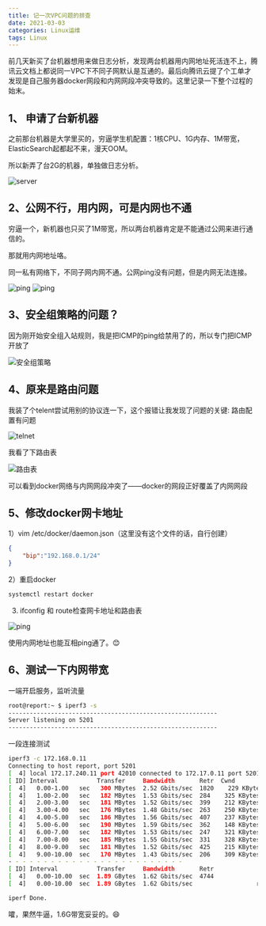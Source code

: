 ```yaml
---
title: 记一次VPC问题的排查
date: 2021-03-03
categories: Linux运维
tags: Linux
---
```


前几天新买了台机器想用来做日志分析，发现两台机器用内网地址死活连不上，腾讯云文档上都说同一VPC下不同子网默认是互通的。最后向腾讯云提了个工单才发现是自己服务器docker网段和内网网段冲突导致的。这里记录一下整个过程的始末。

## 1、 申请了台新机器

之前那台机器是大学里买的，穷逼学生机配置：1核CPU、1G内存、1M带宽，ElasticSearch起都起不来，漫天OOM。

所以新弄了台2G的机器，单独做日志分析。

![server](https://p.pstatp.com/origin/pgc-image/9038b52b19b64847a62f6312c6335a7f)

## 2、公网不行，用内网，可是内网也不通

穷逼一个，新机器也只买了1M带宽，所以两台机器肯定是不能通过公网来进行通信的。

那就用内网地址咯。

同一私有网络下，不同子网内网不通。公网ping没有问题，但是内网无法连接。

![ping](https://p.pstatp.com/origin/pgc-image/219f414e43da43ffa61094e25d75d13e)
![ping](https://p.pstatp.com/origin/pgc-image/128055bc6f9b4221beaee61ea6a76281)

## 3、安全组策略的问题？

因为刚开始安全组入站规则，我是把ICMP的ping给禁用了的，所以专门把ICMP开放了

![安全组策略](https://p.pstatp.com/origin/pgc-image/7ea5195936d4441c9892d4a388afb777)

## 4、原来是路由问题

我装了个telent尝试用别的协议连一下，这个报错让我发现了问题的关键: 路由配置有问题

![telnet](https://p.pstatp.com/origin/pgc-image/0be08b7079e34d68ad676a16e509a55f)

我看了下路由表

![路由表](https://p.pstatp.com/origin/pgc-image/8e7751c8623b4d2eaf7ff1cbf76f49ac)

可以看到docker网络与内网网段冲突了——docker的网段正好覆盖了内网网段

## 5、修改docker网卡地址

1）vim /etc/docker/daemon.json（这里没有这个文件的话，自行创建）
```json
{
    "bip":"192.168.0.1/24"
}
```

2）重启docker
```sh
systemctl restart docker
```

3) ifconfig 和 route检查网卡地址和路由表

![ping](https://ae04.alicdn.com/kf/Ub1ef8e3cb5cc4636bd7ebcbabfedfaaeM.jpg)

使用内网地址也能互相ping通了。😊

## 6、测试一下内网带宽

一端开启服务，监听流量
```sh
root@report:~ $ iperf3 -s
-----------------------------------------------------------
Server listening on 5201
-----------------------------------------------------------
```
一段连接测试
```sh
iperf3 -c 172.168.0.11
Connecting to host report, port 5201
[  4] local 172.17.240.11 port 42010 connected to 172.17.0.11 port 5201
[ ID] Interval           Transfer     Bandwidth       Retr  Cwnd
[  4]   0.00-1.00   sec   300 MBytes  2.52 Gbits/sec  1820    229 KBytes
[  4]   1.00-2.00   sec   182 MBytes  1.53 Gbits/sec  284    325 KBytes
[  4]   2.00-3.00   sec   181 MBytes  1.52 Gbits/sec  399    212 KBytes
[  4]   3.00-4.00   sec   176 MBytes  1.48 Gbits/sec  263    250 KBytes
[  4]   4.00-5.00   sec   186 MBytes  1.56 Gbits/sec  407    237 KBytes
[  4]   5.00-6.00   sec   190 MBytes  1.59 Gbits/sec  362    148 KBytes
[  4]   6.00-7.00   sec   182 MBytes  1.53 Gbits/sec  247    321 KBytes
[  4]   7.00-8.00   sec   185 MBytes  1.55 Gbits/sec  331    328 KBytes
[  4]   8.00-9.00   sec   181 MBytes  1.52 Gbits/sec  425    215 KBytes
[  4]   9.00-10.00  sec   170 MBytes  1.43 Gbits/sec  206    309 KBytes
- - - - - - - - - - - - - - - - - - - - - - - - -
[ ID] Interval           Transfer     Bandwidth       Retr
[  4]   0.00-10.00  sec  1.89 GBytes  1.62 Gbits/sec  4744             sender
[  4]   0.00-10.00  sec  1.89 GBytes  1.62 Gbits/sec                  receiver

iperf Done.
```

嚯，果然牛逼，1.6G带宽妥妥的。😄
